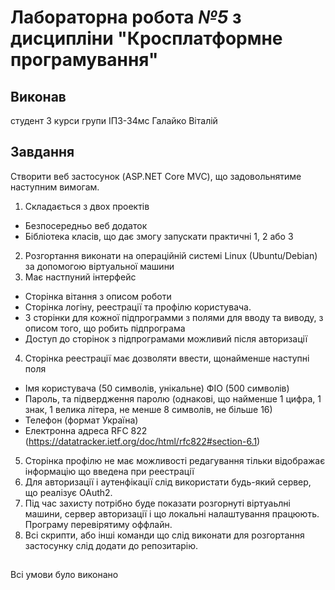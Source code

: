 # Лабораторна робота *№5* з дисципліни "Кросплатформне програмування"


## Виконав
студент 3 курси групи ІПЗ-34мс Галайко Віталій


## Завдання

Створити веб застосунок (ASP.NET Core MVC), що задовольнятиме наступним вимогам.

1. Складається з двох проектів
 - Безпосередньо веб додаток 
 - Бібліотека класів, що дає змогу запускати практичні 1, 2 або 3
2. Розгортання виконати на операційній системі Linux (Ubuntu/Debian) за допомогою віртуальної машини
3. Має настпуний інтерфейс
 - Сторінка вітання з описом роботи
 - Сторінка логіну, реестрації та профілю користувача.
 - 3 сторінки для кожної підпрограмми з полями для вводу та виводу, з описом того, що робить підпрограма
 - Доступ до сторінок з підпрограмами можливий після авторизації
4. Сторінка реестрації має дозволяти ввести, щонайменше наступні поля
 - Імя користувача (50 символів, унікальне)
ФІО (500 символів)
 - Пароль, та підвердження паролю (однакові, що найменше 1 цифра, 1 знак, 1 велика літера, не менше 8 символів, не більше 16)
 - Телефон (формат Україна) 
 - Електронна адреса RFC 822 (https://datatracker.ietf.org/doc/html/rfc822#section-6.1)
5. Cторінка профілю не має можливості редагування тільки відображає інформацію що введена при реестрації
6. Для авторизації і аутенфікації слід використати будь-який сервер, що реалізує OAuth2.
7. Під час захисту потрібно буде показати розгорнуті віртуаьлні машини, сервер авторизації і що локальні налаштування працюють. Програму перевірятиму оффлайн.
8. Всі скрипти, або інші команди що слід виконати для розгортання застосунку слід додати до репозитарію.

##
Всі умови було виконано